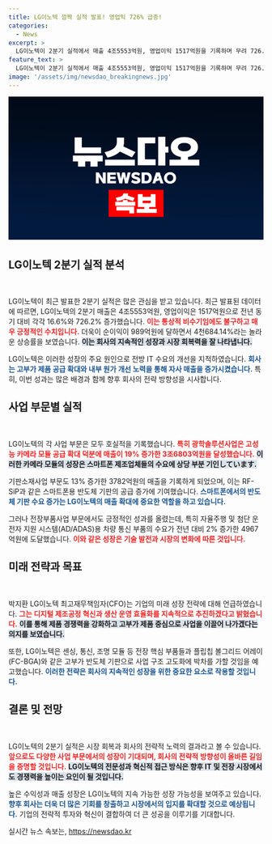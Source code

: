 ```yaml
---
title: LG이노텍 깜짝 실적 발표! 영업익 726% 급증!
categories:
  - News
excerpt: >
  LG이노텍이 2분기 실적에서 매출 4조5553억원, 영업이익 1517억원을 기록하며 무려 726.2% 증가했습니다. 스마트폰 수요 회복과 고부가가치 제품 확대가 주요 요인으로, 역대 2분기 중 가장 높은 실적을 자랑합니다.
feature_text: >
  LG이노텍이 2분기 실적에서 매출 4조5553억원, 영업이익 1517억원을 기록하며 무려 726.2% 증가했습니다. 스마트폰 수요 회복과 고부가가치 제품 확대가 주요 요인으로, 역대 2분기 중 가장 높은 실적을 자랑합니다.
image: '/assets/img/newsdao_breakingnews.jpg'
---
```


<p><img src="/assets/img/newsdao_breakingnews.jpg" alt="pcversion 속보" /></p>

<h2 data-ke-size="size26">LG이노텍 2분기 실적 분석</h2>

<p data-ke-size="size16">&nbsp;</p>

<p>LG이노텍이 최근 발표한 2분기 실적은 많은 관심을 받고 있습니다. 최근 발표된 데이터에 따르면, LG이노텍의 2분기 매출은 4조5553억원, 영업이익은 1517억원으로 전년 동기 대비 각각 16.6%와 726.2% 증가했습니다. <b><span style="color: #ee2323;">이는 통상적 비수기임에도 불구하고 매우 긍정적인 수치입니다.</span></b> 더욱이 순이익이 989억원에 달하면서 4천684.14%라는 놀라운 상승률을 보였습니다. <b><span style="background-color: #21538527;">이는 회사의 지속적인 성장과 시장 회복력을 잘 나타냅니다.</span></b></p>

<p>LG이노텍은 이러한 성장의 주요 원인으로 전방 IT 수요의 개선을 지적하였습니다. <b><span style="color: #1a5490;">회사는 고부가 제품 공급 확대와 내부 원가 개선 노력을 통해 자사 매출을 증가시켰습니다.</span></b> 특히, 이번 성과는 많은 배경과 함께 향후 회사의 전략 방향성을 시사합니다.</p>

<h2 data-ke-size="size26">사업 부문별 실적</h2>

<p data-ke-size="size16">&nbsp;</p>

<p>LG이노텍의 각 사업 부문은 모두 호실적을 기록했습니다. <b><span style="color: #ee2323;">특히 광학솔루션사업은 고성능 카메라 모듈 공급 확대 덕분에 매출이 19% 증가한 3조6803억원을 달성했습니다.</span></b> <b><span style="background-color: #21538527;">이러한 카메라 모듈의 성장은 스마트폰 제조업체들의 수요에 상당 부분 기인しています.</span></b></p>

<p>기판소재사업 부문도 13% 증가한 3782억원의 매출을 기록하게 되었으며, 이는 RF-SiP과 같은 스마트폰용 반도체 기판의 공급 증가에 기여했습니다. <b><span style="color: #1a5490;">스마트폰에서의 반도체 기판 수요 증가는 LG이노텍의 매출 확대에 중요한 역할을 하고 있습니다.</span></b></p>

<p>그러나 전장부품사업 부문에서도 긍정적인 성과를 올렸는데, 특히 자율주행 및 첨단 운전자 지원 시스템(AD/ADAS)용 차량 통신 부품의 수요가 전년 대비 2% 증가한 4967억원에 도달했습니다. <b><span style="color: #ee2323;">이와 같은 성장은 기술 발전과 시장의 변화에 따른 것입니다.</span></b></p>

<h2 data-ke-size="size26">미래 전략과 목표</h2>

<p data-ke-size="size16">&nbsp;</p>

<p>박지환 LG이노텍 최고재무책임자(CFO)는 기업의 미래 성장 전략에 대해 언급하였습니다. <b><span style="color: #ee2323;">그는 디지털 제조공정 혁신과 생산 운영 효율화를 지속적으로 추진하겠다고 밝혔습니다.</span></b> <b><span style="background-color: #21538527;">이를 통해 제품 경쟁력을 강화하고 고부가 제품 중심으로 사업을 이끌어 나가겠다는 의지를 보였습니다.</span></b></p>

<p>또한, LG이노텍은 센싱, 통신, 조명 모듈 등 전장 핵심 부품들과 플립칩 볼그리드 어레이(FC-BGA)와 같은 고부가 반도체 기판으로 사업 구조 고도화에 박차를 가할 것임을 예고했습니다. <b><span style="color: #1a5490;">이러한 전략은 회사의 지속적인 성장을 위한 중요한 요소로 작용할 것입니다.</span></b></p>

<h2 data-ke-size="size26">결론 및 전망</h2>

<p data-ke-size="size16">&nbsp;</p>

<p>LG이노텍의 2분기 실적은 시장 회복과 회사의 전략적 노력의 결과라고 볼 수 있습니다. <b><span style="color: #ee2323;">앞으로도 다양한 사업 부문에서의 성장이 기대되며, 회사의 전략적 방향성이 올바른 길임을 증명할 것입니다.</span></b> <b><span style="background-color: #21538527;">LG이노텍의 전문성과 혁신적 접근 방식은 향후 IT 및 전장 시장에서도 경쟁력을 높이는 요인이 될 것입니다.</span></b></p>

<p>높은 수익성과 매출 성장은 LG이노텍의 지속 가능한 성장 가능성을 보여주고 있습니다. <b><span style="color: #1a5490;">향후 회사는 더욱 더 많은 기회를 창출하고 시장에서의 입지를 확대할 것으로 예상됩니다.</span></b> 기업의 전략적 투자와 혁신이 결합하여 더 큰 성공을 이루기를 기대합니다. </p>

<p data-ke-size="size16"></p>
실시간 뉴스 속보는, <a href="https://newsdao.kr" rel="dofollow">https://newsdao.kr</a>


